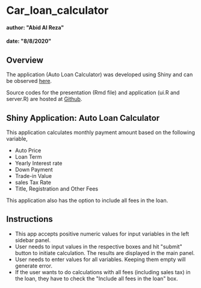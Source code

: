 # Car_loan_calculator

#### author: "Abid Al Reza"
#### date: "8/8/2020"


## Overview

The application (Auto Loan Calculator) was developed using Shiny and can be observed [here](https://abidgen.shinyapps.io/auto_loan_calculator/).

Source codes for the presentation (Rmd file) and application (ui.R and server.R) are hosted at [Github](https://github.com/abidgen/Car_loan_calculator).



## Shiny Application: Auto Loan Calculator

This application calculates monthly payment amount based on the following variable,

- Auto Price
- Loan Term
- Yearly Interest rate
- Down Payment
- Trade-in Value
- sales Tax Rate
- Title, Registration and Other Fees

This application also has the option to include all fees in the loan. 



## Instructions

- This app accepts positive numeric values for input variables in the left sidebar panel. 
- User needs to input values in the respective boxes and hit "submit" button to initiate calculation. The results are displayed in the main panel. 
- User needs to enter values for all variables. Keeping them empty will generate error. 
- If the user wants to do calculations with all fees (including sales tax) in the loan, they have to check the "Include all fees in the loan" box.

